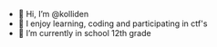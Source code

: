 - 👋 Hi, I’m @kolliden
- 👀 I enjoy learning, coding and participating in ctf's
- 🌱 I’m currently in school 12th grade

<!---
kolliden/kolliden is a ✨ special ✨ repository because its `README.md` (this file) appears on your GitHub profile.
You can click the Preview link to take a look at your changes.
--->

